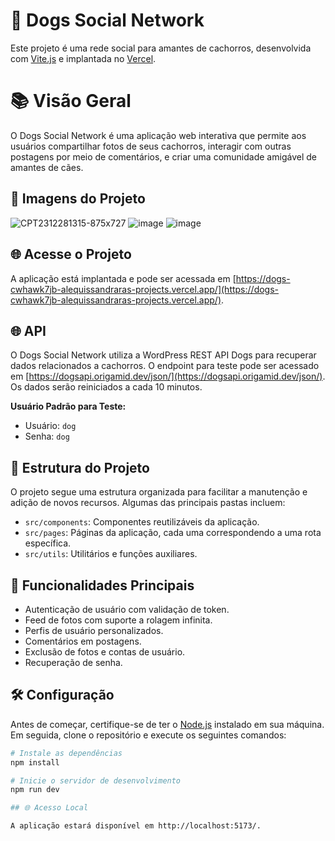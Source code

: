 # 🐾 Dogs Social Network

Este projeto é uma rede social para amantes de cachorros, desenvolvida com [Vite.js](https://vitejs.dev/) e implantada no [Vercel](https://vercel.com/).

# 📚 Visão Geral
O Dogs Social Network é uma aplicação web interativa que permite aos usuários compartilhar fotos de seus cachorros, interagir com outras postagens por meio de comentários, e criar uma comunidade amigável de amantes de cães.

## 📸 Imagens do Projeto
![CPT2312281315-875x727](https://github.com/alequissandrara/Dogs/assets/70325643/ca25681a-b056-41d2-ba54-4443c589201c)
![image](https://github.com/alequissandrara/Dogs/assets/70325643/776b0eda-4f1d-425e-934e-eed62bc48cb7)
![image](https://github.com/alequissandrara/Dogs/assets/70325643/21016445-fa93-43b3-a317-c79a7dfacb8f)




## 🌐 Acesse o Projeto

A aplicação está implantada e pode ser acessada em [https://dogs-cwhawk7jb-alequissandraras-projects.vercel.app/](https://dogs-cwhawk7jb-alequissandraras-projects.vercel.app/).
## 🌐 API

O Dogs Social Network utiliza a WordPress REST API Dogs para recuperar dados relacionados a cachorros. O endpoint para teste pode ser acessado em [https://dogsapi.origamid.dev/json/](https://dogsapi.origamid.dev/json/). Os dados serão reiniciados a cada 10 minutos.

**Usuário Padrão para Teste:**
- Usuário: `dog`
- Senha: `dog`

## 📁 Estrutura do Projeto

O projeto segue uma estrutura organizada para facilitar a manutenção e adição de novos recursos. Algumas das principais pastas incluem:

- `src/components`: Componentes reutilizáveis da aplicação.
- `src/pages`: Páginas da aplicação, cada uma correspondendo a uma rota específica.
- `src/utils`: Utilitários e funções auxiliares.

## 🚀 Funcionalidades Principais

- Autenticação de usuário com validação de token.
- Feed de fotos com suporte a rolagem infinita.
- Perfis de usuário personalizados.
- Comentários em postagens.
- Exclusão de fotos e contas de usuário.
- Recuperação de senha.

## 🛠️ Configuração

Antes de começar, certifique-se de ter o [Node.js](https://nodejs.org/) instalado em sua máquina. Em seguida, clone o repositório e execute os seguintes comandos:
```bash
# Instale as dependências
npm install

# Inicie o servidor de desenvolvimento
npm run dev

## 🌐 Acesso Local

A aplicação estará disponível em http://localhost:5173/.

